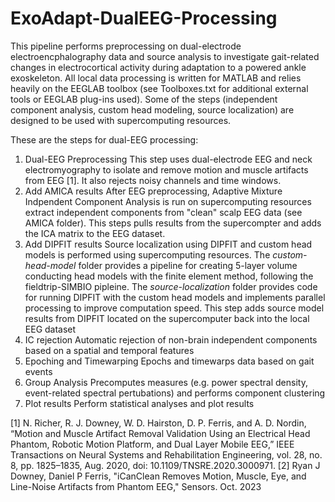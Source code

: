 # ExoAdapt-DualEEG-Processing
This pipeline performs preprocessing on dual-electrode electroencphalography data and source analysis to investigate gait-related changes in electrocortical activity during adaptation to a powered ankle exoskeleton. 
All local data processing is written for MATLAB and relies heavily on the EEGLAB toolbox (see Toolboxes.txt for additional external tools or EEGLAB plug-ins used). Some of the steps (independent component analysis, custom head modeling, source localization) are designed to be used with supercomputing resources.

These are the steps for dual-EEG processing:
1) Dual-EEG Preprocessing
   This step uses dual-electrode EEG and neck electromyography to isolate and remove motion and muscle artifacts from EEG [1]. It also rejects noisy channels and time windows.
2)  Add AMICA results
   After EEG preprocessing, Adaptive Mixture Indpendent Component Analysis is run on supercomputing resources extract independent components from "clean" scalp EEG data (see AMICA folder). This steps pulls results from the supercompter and adds the ICA matrix to the EEG dataset.
3) Add DIPFIT results
   Source localization using DIPFIT and custom head models is performed using supercomputing resources. The *custom-head-model* folder provides a pipeline for creating 5-layer volume conducting head models with the finite element method, following the fieldtrip-SIMBIO pipleine.
The *source-localization* folder provides code for running DIPFIT with the custom head models and implements parallel processing to improve computation speed. This step adds source model results from DIPFIT located on the supercomputer back into the local EEG dataset
4) IC rejection
   Automatic rejection of non-brain independent components based on a spatial and temporal features
5) Epoching and Timewarping
   Epochs and timewarps data based on gait events
6) Group Analysis
   Precomputes measures (e.g. power spectral density, event-related spectral pertubations) and performs component clustering
7) Plot results
   Perform statistical analyses and plot results

[1] N. Richer, R. J. Downey, W. D. Hairston, D. P. Ferris, and A. D. Nordin, “Motion and Muscle Artifact Removal Validation Using an Electrical Head Phantom, Robotic Motion Platform, and Dual Layer Mobile EEG,” IEEE Transactions on Neural Systems and Rehabilitation Engineering, vol. 28, no. 8, pp. 1825–1835, Aug. 2020, doi: 10.1109/TNSRE.2020.3000971. 
[2] Ryan J Downey, Daniel P Ferris, "iCanClean Removes Motion, Muscle, Eye, and Line-Noise Artifacts from Phantom EEG," Sensors. Oct. 2023
